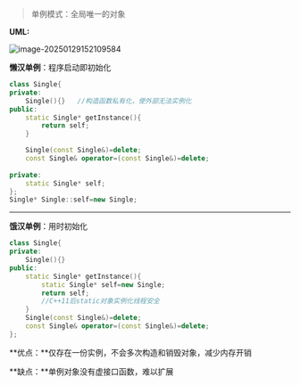 > 单例模式：全局唯一的对象

**UML:**

![image-20250129152109584](https://chx-typora.oss-cn-hangzhou.aliyuncs.com/typora/image-20250129152109584.png)

**懒汉单例**：程序启动即初始化

```c++
class Single{
private:
    Single(){}   //构造函数私有化，使外部无法实例化
public:
    static Single* getInstance(){
		return self;
    }

    Single(const Single&)=delete;
    const Single& operator=(const Single&)=delete;
    
private:
    static Single* self;
};
Single* Single::self=new Single;
```

-------

**饿汉单例**：用时初始化

```c++
class Single{
private:
    Single(){}
public:
    static Single* getInstance(){
        static Single* self=new Single;
        return self;
        //C++11后static对象实例化线程安全
    }
    Single(const Single&)=delete;
    const Single& operator=(const Single&)=delete;
};
```



**优点：**仅存在一份实例，不会多次构造和销毁对象，减少内存开销

**缺点：**单例对象没有虚接口函数，难以扩展